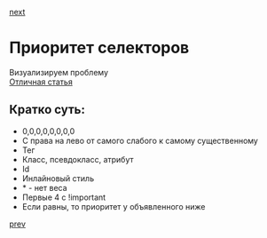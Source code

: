 <a href="06.md">next</a>
<h1>
Приоритет селекторов
</h1>

<div>
Визуализируем проблему
</div>

<div>
<a href="https://habrahabr.ru/post/137588/">Отличная статья</a>
</div>

<div>
<h2>Кратко суть:</h2>
<ul>
<li>0,0,0,0,0,0,0,0</li>
<li>С права на лево от самого слабого к самому существенному</li>
<li>Тег</li>
<li>Класс, псевдокласс, атрибут</li>
<li>Id</li>
<li>Инлайновый стиль</li>
<li>* - нет веса</li>
<li>Первые 4 с !important</li>
<li>Если равны, то приоритет у объявленного ниже</li>
</ul>
</div>

<a href="04.md">prev</a>